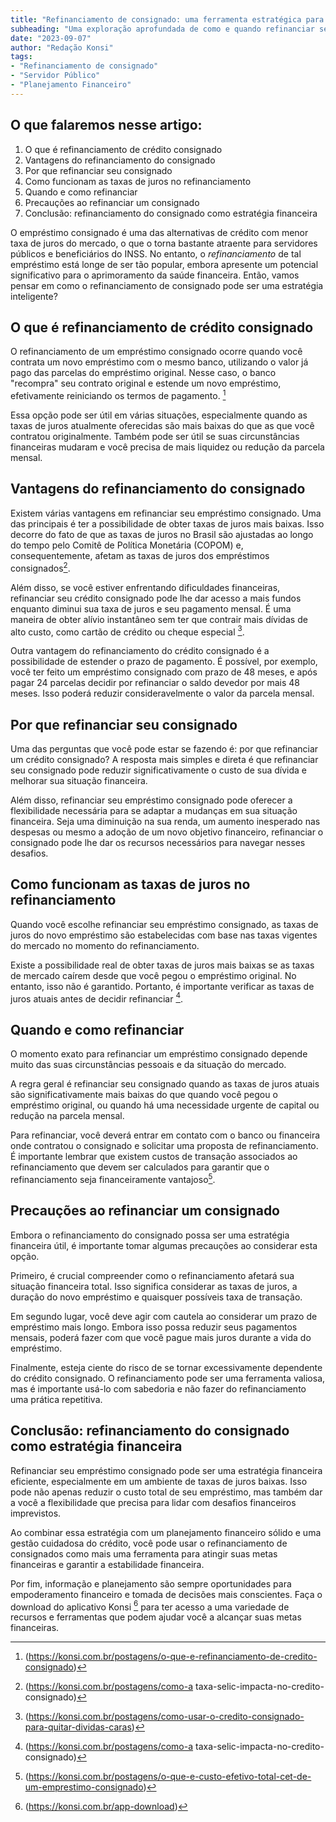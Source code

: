 ```yaml
---
title: "Refinanciamento de consignado: uma ferramenta estratégica para diminuir juros"
subheading: "Uma exploração aprofundada de como e quando refinanciar seu empréstimo consignado pode ser uma medida estratégica para reduzir custos e melhorar sua saúde financeira."
date: "2023-09-07"
author: "Redação Konsi"
tags:
- "Refinanciamento de consignado"
- "Servidor Público"
- "Planejamento Financeiro"
---
```


## O que falaremos nesse artigo:

 1. O que é refinanciamento de crédito consignado
 2. Vantagens do refinanciamento do consignado
 3. Por que refinanciar seu consignado
 4. Como funcionam as taxas de juros no refinanciamento
 5. Quando e como refinanciar
 6. Precauções ao refinanciar um consignado
 7. Conclusão: refinanciamento do consignado como estratégia financeira

O empréstimo consignado é uma das alternativas de crédito com menor taxa de juros do mercado, o que o torna bastante atraente para servidores públicos e beneficiários do INSS. No entanto, o *refinanciamento* de tal empréstimo está longe de ser tão popular, embora apresente um potencial significativo para o aprimoramento da saúde financeira. Então, vamos pensar em como o refinanciamento de consignado pode ser uma estratégia inteligente?

## O que é refinanciamento de crédito consignado

O refinanciamento de um empréstimo consignado ocorre quando você contrata um novo empréstimo com o mesmo banco, utilizando o valor já pago das parcelas do empréstimo original. Nesse caso, o banco "recompra" seu contrato original e estende um novo empréstimo, efetivamente reiniciando os termos de pagamento. [^1^]

Essa opção pode ser útil em várias situações, especialmente quando as taxas de juros atualmente oferecidas são mais baixas do que as que você contratou originalmente. Também pode ser útil se suas circunstâncias financeiras mudaram e você precisa de mais liquidez ou redução da parcela mensal.

## Vantagens do refinanciamento do consignado

Existem várias vantagens em refinanciar seu empréstimo consignado. Uma das principais é ter a possibilidade de obter taxas de juros mais baixas. Isso decorre do fato de que as taxas de juros no Brasil são ajustadas ao longo do tempo pelo Comitê de Política Monetária (COPOM) e, consequentemente, afetam as taxas de juros dos empréstimos consignados[^2^]. 

Além disso, se você estiver enfrentando dificuldades financeiras, refinanciar seu crédito consignado pode lhe dar acesso a mais fundos enquanto diminui sua taxa de juros e seu pagamento mensal. É uma maneira de obter alívio instantâneo sem ter que contrair mais dívidas de alto custo, como cartão de crédito ou cheque especial [^3^].

Outra vantagem do refinanciamento do crédito consignado é a possibilidade de estender o prazo de pagamento. É possível, por exemplo, você ter feito um empréstimo consignado com prazo de 48 meses, e após pagar 24 parcelas decidir por refinanciar o saldo devedor por mais 48 meses. Isso poderá reduzir consideravelmente o valor da parcela mensal.

## Por que refinanciar seu consignado

Uma das perguntas que você pode estar se fazendo é: por que refinanciar um crédito consignado? A resposta mais simples e direta é que refinanciar seu consignado pode reduzir significativamente o custo de sua dívida e melhorar sua situação financeira.

Além disso, refinanciar seu empréstimo consignado pode oferecer a flexibilidade necessária para se adaptar a mudanças em sua situação financeira. Seja uma diminuição na sua renda, um aumento inesperado nas despesas ou mesmo a adoção de um novo objetivo financeiro, refinanciar o consignado pode lhe dar os recursos necessários para navegar nesses desafios.

## Como funcionam as taxas de juros no refinanciamento

Quando você escolhe refinanciar seu empréstimo consignado, as taxas de juros do novo empréstimo são estabelecidas com base nas taxas vigentes do mercado no momento do refinanciamento.

Existe a possibilidade real de obter taxas de juros mais baixas se as taxas de mercado caírem desde que você pegou o empréstimo original. No entanto, isso não é garantido. Portanto, é importante verificar as taxas de juros atuais antes de decidir refinanciar [^2^].

## Quando e como refinanciar

O momento exato para refinanciar um empréstimo consignado depende muito das suas circunstâncias pessoais e da situação do mercado. 

A regra geral é refinanciar seu consignado quando as taxas de juros atuais são significativamente mais baixas do que quando você pegou o empréstimo original, ou quando há uma necessidade urgente de capital ou redução na parcela mensal.

Para refinanciar, você deverá entrar em contato com o banco ou financeira onde contratou o consignado e solicitar uma proposta de refinanciamento. É importante lembrar que existem custos de transação associados ao refinanciamento que devem ser calculados para garantir que o refinanciamento seja financeiramente vantajoso[^4^].

## Precauções ao refinanciar um consignado

Embora o refinanciamento do consignado possa ser uma estratégia financeira útil, é importante tomar algumas precauções ao considerar esta opção.

Primeiro, é crucial compreender como o refinanciamento afetará sua situação financeira total. Isso significa considerar as taxas de juros, a duração do novo empréstimo e quaisquer possíveis taxa de transação.

Em segundo lugar, você deve agir com cautela ao considerar um prazo de empréstimo mais longo. Embora isso possa reduzir seus pagamentos mensais, poderá fazer com que você pague mais juros durante a vida do empréstimo.

Finalmente, esteja ciente do risco de se tornar excessivamente dependente do crédito consignado. O refinanciamento pode ser uma ferramenta valiosa, mas é importante usá-lo com sabedoria e não fazer do refinanciamento uma prática repetitiva.

## Conclusão: refinanciamento do consignado como estratégia financeira

Refinanciar seu empréstimo consignado pode ser uma estratégia financeira eficiente, especialmente em um ambiente de taxas de juros baixas. Isso pode não apenas reduzir o custo total de seu empréstimo, mas também dar a você a flexibilidade que precisa para lidar com desafios financeiros imprevistos.

Ao combinar essa estratégia com um planejamento financeiro sólido e uma gestão cuidadosa do crédito, você pode usar o refinanciamento de consignados como mais uma ferramenta para atingir suas metas financeiras e garantir a estabilidade financeira.

Por fim, informação e planejamento são sempre oportunidades para empoderamento financeiro e tomada de decisões mais conscientes. Faça o download do aplicativo Konsi [^5^] para ter acesso a uma variedade de recursos e ferramentas que podem ajudar você a alcançar suas metas financeiras.

[^1^]: (https://konsi.com.br/postagens/o-que-e-refinanciamento-de-credito-consignado)
[^2^]: (https://konsi.com.br/postagens/como-a taxa-selic-impacta-no-credito-consignado)
[^3^]: (https://konsi.com.br/postagens/como-usar-o-credito-consignado-para-quitar-dividas-caras)
[^4^]: (https://konsi.com.br/postagens/o-que-e-custo-efetivo-total-cet-de-um-emprestimo-consignado)
[^5^]: (https://konsi.com.br/app-download)
